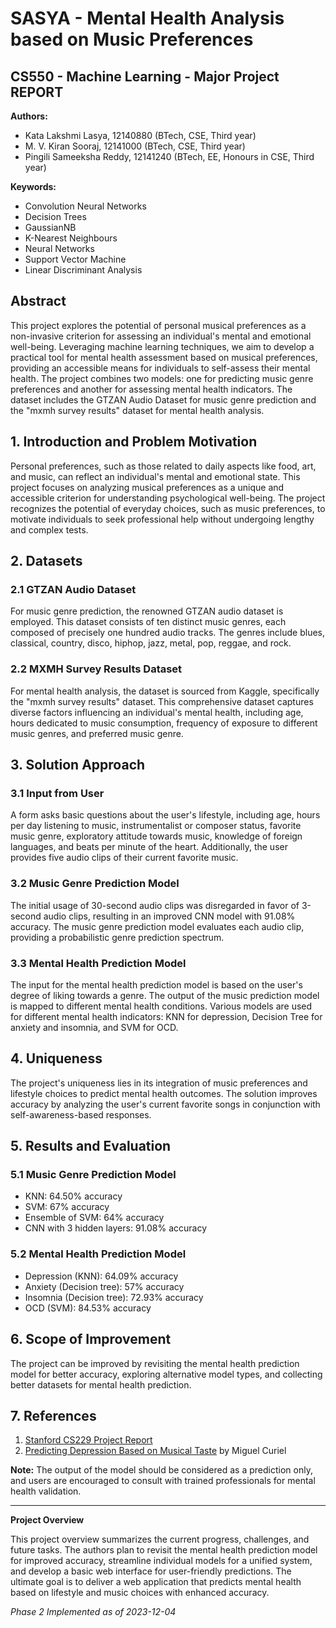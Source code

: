 # SASYA - Mental Health Analysis based on Music Preferences

## CS550 - Machine Learning - Major Project REPORT

**Authors:**
- Kata Lakshmi Lasya, 12140880 (BTech, CSE, Third year)
- M. V. Kiran Sooraj, 12141000 (BTech, CSE, Third year)
- Pingili Sameeksha Reddy, 12141240 (BTech, EE, Honours in CSE, Third year)

**Keywords:**
- Convolution Neural Networks
- Decision Trees
- GaussianNB
- K-Nearest Neighbours
- Neural Networks
- Support Vector Machine
- Linear Discriminant Analysis

## Abstract

This project explores the potential of personal musical preferences as a non-invasive criterion for assessing an individual's mental and emotional well-being. Leveraging machine learning techniques, we aim to develop a practical tool for mental health assessment based on musical preferences, providing an accessible means for individuals to self-assess their mental health. The project combines two models: one for predicting music genre preferences and another for assessing mental health indicators. The dataset includes the GTZAN Audio Dataset for music genre prediction and the "mxmh survey results" dataset for mental health analysis.

## 1. Introduction and Problem Motivation

Personal preferences, such as those related to daily aspects like food, art, and music, can reflect an individual's mental and emotional state. This project focuses on analyzing musical preferences as a unique and accessible criterion for understanding psychological well-being. The project recognizes the potential of everyday choices, such as music preferences, to motivate individuals to seek professional help without undergoing lengthy and complex tests.

## 2. Datasets

### 2.1 GTZAN Audio Dataset

For music genre prediction, the renowned GTZAN audio dataset is employed. This dataset consists of ten distinct music genres, each composed of precisely one hundred audio tracks. The genres include blues, classical, country, disco, hiphop, jazz, metal, pop, reggae, and rock.

### 2.2 MXMH Survey Results Dataset

For mental health analysis, the dataset is sourced from Kaggle, specifically the "mxmh survey results" dataset. This comprehensive dataset captures diverse factors influencing an individual's mental health, including age, hours dedicated to music consumption, frequency of exposure to different music genres, and preferred music genre.

## 3. Solution Approach

### 3.1 Input from User

A form asks basic questions about the user's lifestyle, including age, hours per day listening to music, instrumentalist or composer status, favorite music genre, exploratory attitude towards music, knowledge of foreign languages, and beats per minute of the heart. Additionally, the user provides five audio clips of their current favorite music.

### 3.2 Music Genre Prediction Model

The initial usage of 30-second audio clips was disregarded in favor of 3-second audio clips, resulting in an improved CNN model with 91.08% accuracy. The music genre prediction model evaluates each audio clip, providing a probabilistic genre prediction spectrum.

### 3.3 Mental Health Prediction Model

The input for the mental health prediction model is based on the user's degree of liking towards a genre. The output of the music prediction model is mapped to different mental health conditions. Various models are used for different mental health indicators: KNN for depression, Decision Tree for anxiety and insomnia, and SVM for OCD.

## 4. Uniqueness

The project's uniqueness lies in its integration of music preferences and lifestyle choices to predict mental health outcomes. The solution improves accuracy by analyzing the user's current favorite songs in conjunction with self-awareness-based responses.

## 5. Results and Evaluation

### 5.1 Music Genre Prediction Model

- KNN: 64.50% accuracy
- SVM: 67% accuracy
- Ensemble of SVM: 64% accuracy
- CNN with 3 hidden layers: 91.08% accuracy

### 5.2 Mental Health Prediction Model

- Depression (KNN): 64.09% accuracy
- Anxiety (Decision tree): 57% accuracy
- Insomnia (Decision tree): 72.93% accuracy
- OCD (SVM): 84.53% accuracy

## 6. Scope of Improvement

The project can be improved by revisiting the mental health prediction model for better accuracy, exploring alternative model types, and collecting better datasets for mental health prediction.

## 7. References

1. [Stanford CS229 Project Report](https://cs229.stanford.edu/proj2018/report/21.pdf)
2. [Predicting Depression Based on Musical Taste](https://macuriels.com/project/predicting-depression-with-music/) by Miguel Curiel

**Note:** The output of the model should be considered as a prediction only, and users are encouraged to consult with trained professionals for mental health validation.

---
**Project Overview**

This project overview summarizes the current progress, challenges, and future tasks. The authors plan to revisit the mental health prediction model for improved accuracy, streamline individual models for a unified system, and develop a basic web interface for user-friendly predictions. The ultimate goal is to deliver a web application that predicts mental health based on lifestyle and music choices with enhanced accuracy.

*Phase 2 Implemented as of 2023-12-04*

